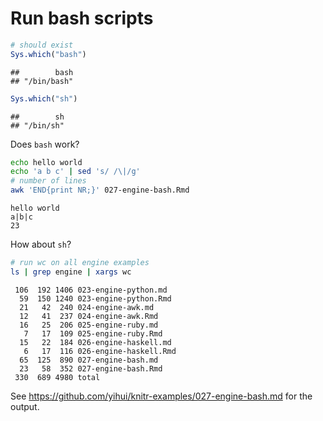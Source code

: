# Run bash scripts


```r
# should exist
Sys.which("bash")
```

```
##        bash 
## "/bin/bash"
```

```r
Sys.which("sh")
```

```
##        sh 
## "/bin/sh"
```


Does `bash` work?


```bash
echo hello world
echo 'a b c' | sed 's/ /\|/g'
# number of lines
awk 'END{print NR;}' 027-engine-bash.Rmd
```

```
hello world
a|b|c
23
```


How about `sh`?


```sh
# run wc on all engine examples
ls | grep engine | xargs wc
```

```
 106  192 1406 023-engine-python.md
  59  150 1240 023-engine-python.Rmd
  21   42  240 024-engine-awk.md
  12   41  237 024-engine-awk.Rmd
  16   25  206 025-engine-ruby.md
   7   17  109 025-engine-ruby.Rmd
  15   22  184 026-engine-haskell.md
   6   17  116 026-engine-haskell.Rmd
  65  125  890 027-engine-bash.md
  23   58  352 027-engine-bash.Rmd
 330  689 4980 total
```


See https://github.com/yihui/knitr-examples/027-engine-bash.md for the output.

